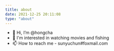 ```yaml
---
title: about
date: 2021-12-25 20:11:08
type: "about"
---
```


- 👋 Hi, I’m @hongcha
- 👀 I'm interested in watching movies and fishing
- 📫 How to reach me - sunyuchun#foxmail.com